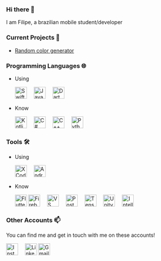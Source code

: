 ### Hi there 👋

I am Filipe, a brazilian mobile student/developer


### Current Projects 📱
<ul>
<li><a href="https://github.com/filipero/VIP_Training">Random color generator</a></li>
</ul>

### Programming Languages 🌐

- Using

    <a href="https://developer.apple.com/swift/">
    <img src="https://cdn4.iconfinder.com/data/icons/logos-3/504/Swift-2-512.png" alt="Swift" style="margin-right:15px;" title="Swift" width="32" height="32"></a>
    <a href="https://www.java.com/">
    <img src="https://image.flaticon.com/icons/png/512/226/226777.png" alt="Java" style="margin-right:15px;" title="Java" width="32" height="32"></a>
    <a href="https://dart.dev/">
    <img src="https://user-images.githubusercontent.com/26507463/53453892-49908900-3a04-11e9-9dce-77ed3d694326.png" alt="Dart" style="" title="Dart" width="32" height="32"></a>

- Know

    <a href="https://kotlinlang.org/">
    <img src="https://cdn.worldvectorlogo.com/logos/kotlin-1.svg" alt="Kotlin" style="margin-right:15px;" title="Kotlin" width="32" height="32"></a>
    <a href="https://docs.microsoft.com/en-us/dotnet/csharp/">
    <img src="https://www.freeiconspng.com/uploads/c-logo-icon-18.png" alt="C#" style="margin-right:15px;" title="C#" width="32" height="32"></a>
    <a href="http://www.cplusplus.com/">
    <img src="https://user-images.githubusercontent.com/42747200/46140125-da084900-c26d-11e8-8ea7-c45ae6306309.png" alt="C++" style="margin-right:15px;" title="C++" width="32" height="32"></a>
    <a href="https://www.python.org/">
    <img src="https://cdn3.iconfinder.com/data/icons/logos-and-brands-adobe/512/267_Python-512.png" alt="Python" style="" title="Python" width="32" height="32"></a>


### Tools 🛠️

- Using

    <a href="https://developer.apple.com/xcode/">
    <img src="https://www.showmetech.com.br/wp-content/uploads//2013/01/xcode-icon.png" alt="XCode" style="margin-right:15px;" title="XCode" width="32" height="32"></a>
    <a href="https://developer.android.com/studio">
    <img src="https://upload.wikimedia.org/wikipedia/commons/thumb/8/8f/Breezeicons-apps-48-android-studio.svg/1200px-Breezeicons-apps-48-android-studio.svg.png" alt="Android Studio" style="" title="Android Studio" width="32" height="32"></a>




- Know

    <a href="https://flutter.dev/">
    <img src="https://dashboard.snapcraft.io/site_media/appmedia/2020/03/app_icon_512.png" alt="Flutter" style="" title="Flutter" width="32" height="32"></a>
    <a href="https://firebase.google.com/">
    <img src="https://cdn4.iconfinder.com/data/icons/google-i-o-2016/512/google_firebase-2-512.png" alt="Firebase" style="margin-right:15px;" title="Firebase" width="32" height="32"></a>
    <a href="https://code.visualstudio.com/">
    <img src="https://upload.wikimedia.org/wikipedia/commons/thumb/9/9a/Visual_Studio_Code_1.35_icon.svg/1200px-Visual_Studio_Code_1.35_icon.svg.png" alt="VS Code" style="margin-right:15px;" title="VS Code" width="32" height="32"></a>
    <a href="https://www.postman.com/">
    <img src="https://dashboard.snapcraft.io/site_media/appmedia/2018/11/logo-mark.png" alt="Postman" style="margin-right:15px;" title="Postman" width="32" height="32"></a>
    <a href="https://www.tensorflow.org/">
    <img src="https://media-exp1.licdn.com/dms/image/C560BAQFHT0X1VDWbrw/company-logo_200_200/0?e=2159024400&v=beta&t=29_zq8h6oz_4JmQt6OWDF67NhFCcBDLFhGIbo3nDhVo" alt="Tensor Flow" style="margin-right:15px;" title="Tensor Flow" width="32" height="32"></a>
    <a href="https://unity.com/">
    <img src="https://icon-library.com/images/unity-icon/unity-icon-1.jpg" alt="Unity" style="margin-right:15px;" title="Unity" width="32" height="32"></a>
    <a href="https://www.jetbrains.com/idea/">
    <img src="https://upload.wikimedia.org/wikipedia/commons/thumb/d/d5/IntelliJ_IDEA_Logo.svg/1200px-IntelliJ_IDEA_Logo.svg.png" alt="IntelliJ IDEA" style="margin-right:15px;" title="IntelliJ IDEA" width="32" height="32"></a>



### Other Accounts 📫

You can find me and get in touch with me on these accounts!

<a href="https://www.instagram.com/filipe_rodrigues_/"><img src="https://pluspng.com/img-png/instagram-png-instagram-png-icon-1024.png" alt="Instagram" style="margin-right:15px;" title="Instagram" width="32" height="32"></a>
<a href="https://www.linkedin.com/in/filipe-ro/"><img src="https://www.freeiconspng.com/thumbs/linkedin-logo-png/linkedin-linkedin-icon-flat-icon-linkedin-png-social-icon-png-11.png" alt="LinkedIn" style="" title="LinkedIn" width="32" height="32"></a>
<a href="mailto:filipe.ro.ol@gmail.com"><img src="https://www.freepnglogos.com/uploads/logo-gmail-png/logo-gmail-png-gmail-icon-download-png-and-vector-1.png" alt="Gmail" style="" title="Gmail" width="32" height="32"></a>
